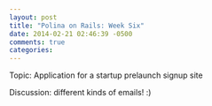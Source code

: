 ```yaml
---
layout: post
title: "Polina on Rails: Week Six"
date: 2014-02-21 02:46:39 -0500
comments: true
categories: 
---
```


Topic: Application for a startup prelaunch signup site

Discussion: different kinds of emails! :) 

